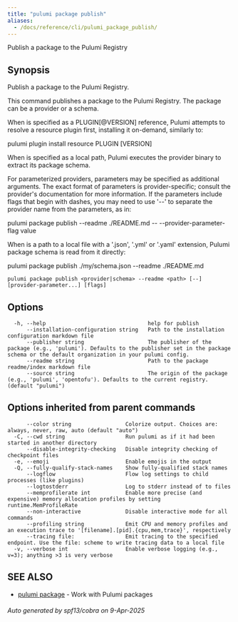 ```yaml
---
title: "pulumi package publish"
aliases:
  - /docs/reference/cli/pulumi_package_publish/
---
```




Publish a package to the Pulumi Registry

## Synopsis

Publish a package to the Pulumi Registry.

This command publishes a package to the Pulumi Registry. The package can be a provider or a schema.

When <provider> is specified as a PLUGIN[@VERSION] reference, Pulumi attempts to resolve a resource plugin first, installing it on-demand, similarly to:

  pulumi plugin install resource PLUGIN [VERSION]

When <provider> is specified as a local path, Pulumi executes the provider binary to extract its package schema.

For parameterized providers, parameters may be specified as additional arguments. The exact format of parameters is provider-specific; consult the provider's documentation for more information. If the parameters include flags that begin with dashes, you may need to use '--' to separate the provider name from the parameters, as in:

  pulumi package publish <provider> --readme ./README.md -- --provider-parameter-flag value

When <schema> is a path to a local file with a '.json', '.yml' or '.yaml' extension, Pulumi package schema is read from it directly:

  pulumi package publish ./my/schema.json --readme ./README.md

```
pulumi package publish <provider|schema> --readme <path> [--] [provider-parameter...] [flags]
```

## Options

```
  -h, --help                                help for publish
      --installation-configuration string   Path to the installation configuration markdown file
      --publisher string                    The publisher of the package (e.g., 'pulumi'). Defaults to the publisher set in the package schema or the default organization in your pulumi config.
      --readme string                       Path to the package readme/index markdown file
      --source string                       The origin of the package (e.g., 'pulumi', 'opentofu'). Defaults to the current registry. (default "pulumi")
```

## Options inherited from parent commands

```
      --color string                 Colorize output. Choices are: always, never, raw, auto (default "auto")
  -C, --cwd string                   Run pulumi as if it had been started in another directory
      --disable-integrity-checking   Disable integrity checking of checkpoint files
  -e, --emoji                        Enable emojis in the output
  -Q, --fully-qualify-stack-names    Show fully-qualified stack names
      --logflow                      Flow log settings to child processes (like plugins)
      --logtostderr                  Log to stderr instead of to files
      --memprofilerate int           Enable more precise (and expensive) memory allocation profiles by setting runtime.MemProfileRate
      --non-interactive              Disable interactive mode for all commands
      --profiling string             Emit CPU and memory profiles and an execution trace to '[filename].[pid].{cpu,mem,trace}', respectively
      --tracing file:                Emit tracing to the specified endpoint. Use the file: scheme to write tracing data to a local file
  -v, --verbose int                  Enable verbose logging (e.g., v=3); anything >3 is very verbose
```

## SEE ALSO

* [pulumi package](/docs/iac/cli/commands/pulumi_package/)	 - Work with Pulumi packages

###### Auto generated by spf13/cobra on 9-Apr-2025
